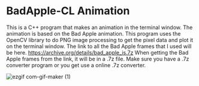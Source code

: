 # BadApple-CL Animation

This is a C++ program that makes an animation in the terminal window. The animation is based on the Bad Apple animation. This program uses the OpenCV library to do PNG image processing to get the pixel data and plot it on the terminal window.
The link to all the Bad Apple frames that I used will be here. https://archive.org/details/bad_apple_is.7z 
When getting the Bad Apple frames from the link, it will be in a .7z file. Make sure you have a .7z converter program or you get use a online .7z converter.

![ezgif com-gif-maker (1)](https://user-images.githubusercontent.com/72529469/203460243-4566a8f7-5586-49f3-8692-13d02f547192.gif)
